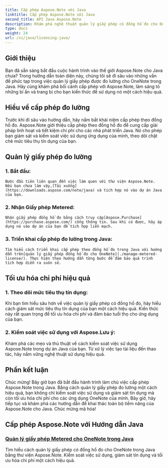 ```yaml
---
title: Cấp phép Aspose.Note với Java
linktitle: Cấp phép Aspose.Note với Java
second_title: API Java Aspose.Note
description: Khám phá nghệ thuật quản lý giấy phép có đồng hồ đo cho OneNote trong Java với Aspose.Note. Kiểm soát hiệu quả việc sử dụng, giám sát tín dụng và tối ưu hóa chi phí.
type: docs
weight: 24
url: /vi/java/licensing-java/
---
```

## Giới thiệu

Bạn đã sẵn sàng bắt đầu cuộc hành trình vào thế giới Aspose.Note cho Java chưa? Trong hướng dẫn toàn diện này, chúng tôi sẽ đi sâu vào những vấn đề phức tạp trong việc quản lý giấy phép được đo lường cho OneNote trong Java. Hãy cùng khám phá bối cảnh cấp phép với Aspose.Note, làm sáng tỏ những bí ẩn và trang bị cho bạn kiến thức để sử dụng nó một cách hiệu quả.

## Hiểu về cấp phép đo lường

Trước khi đi sâu vào hướng dẫn, hãy nắm bắt khái niệm cấp phép theo đồng hồ đo. Aspose.Note giới thiệu cấp phép theo đồng hồ đo để cung cấp giải pháp linh hoạt và tiết kiệm chi phí cho các nhà phát triển Java. Nó cho phép bạn giám sát và kiểm soát việc sử dụng ứng dụng của mình, theo dõi chặt chẽ mức tiêu thụ tín dụng của bạn.

## Quản lý giấy phép đo lường

### 1. Bắt đầu:
    Bước đầu tiên liên quan đến việc làm quen với thư viện Aspose.Note. Nếu bạn chưa làm vậy,[Tải xuống](https://downloads.aspose.com/note/java) và tích hợp nó vào dự án Java của bạn.

### 2. Nhận Giấy phép Metered:
    Nhận giấy phép đồng hồ đo bằng cách truy cập[Aspose.Purchase](https://purchase.aspose.com/) cổng thông tin. Sau khi có được, hãy áp dụng nó vào dự án của bạn để tích hợp liền mạch.

### 3. Triển khai cấp phép đo lường trong Java:
    Tìm hiểu cách triển khai cấp phép theo đồng hồ đo trong Java với hướng dẫn trên[quản lý giấy phép đồng hồ đo cho OneNote](./manage-metered-license/). Thực hiện theo hướng dẫn từng bước để đảm bảo quá trình tích hợp diễn ra suôn sẻ.

## Tối ưu hóa chi phí hiệu quả

### 1. Theo dõi mức tiêu thụ tín dụng:
   Khi bạn tìm hiểu sâu hơn về việc quản lý giấy phép có đồng hồ đo, hãy hiểu cách giám sát mức tiêu thụ tín dụng của bạn một cách hiệu quả. Kiến thức này rất quan trọng để tối ưu hóa chi phí và đảm bảo tuổi thọ cho ứng dụng của bạn.

### 2. Kiểm soát việc sử dụng với Aspose.Lưu ý:
   Khám phá các mẹo và thủ thuật về cách kiểm soát việc sử dụng Aspose.Note trong dự án Java của bạn. Từ xử lý việc tạo tài liệu đến thao tác, hãy nắm vững nghệ thuật sử dụng hiệu quả.

## Phần kết luận

Chúc mừng! Bây giờ bạn đã bắt đầu hành trình làm chủ việc cấp phép Aspose.Note trong Java. Bằng cách quản lý giấy phép đo lường một cách hiệu quả, bạn không chỉ kiểm soát việc sử dụng và giám sát tín dụng mà còn tối ưu hóa chi phí cho các ứng dụng OneNote của mình. Bây giờ, hãy tiếp tục và khám phá các hướng dẫn để khai thác toàn bộ tiềm năng của Aspose.Note cho Java. Chúc mừng mã hóa!
## Cấp phép Aspose.Note với Hướng dẫn Java
### [Quản lý giấy phép Metered cho OneNote trong Java](./manage-metered-license/)
Tìm hiểu cách quản lý giấy phép có đồng hồ đo cho OneNote trong Java bằng thư viện Aspose.Note. Kiểm soát việc sử dụng, giám sát tín dụng và tối ưu hóa chi phí một cách hiệu quả.